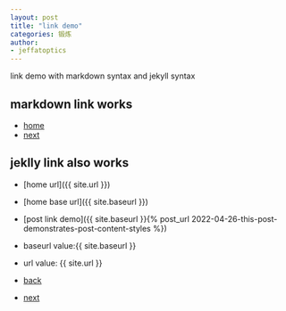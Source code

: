 ```yaml
---
layout: post
title: "link demo"
categories: 锻炼
author:
- jeffatoptics
---
```


link demo with markdown syntax and jekyll syntax

## markdown link works 

- [home](../index.md) 
- [next](2002-04-21-test-date.md)


## jeklly link also works 


- [home url]({{ site.url }})

- [home base url]({{ site.baseurl }})

- [post link demo]({{ site.baseurl }}{% post_url 2022-04-26-this-post-demonstrates-post-content-styles %})

- baseurl value:{{ site.baseurl }}

- url value: {{ site.url }}

- [back](./2022-04-26-this-post-demonstrates-post-content-styles.md) 
- [next](./2022-04-27-example2%20.md)